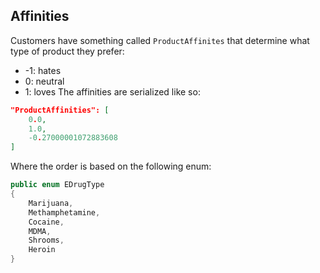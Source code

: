 ## Affinities
Customers have something called `ProductAffinites` that determine what type of product they prefer:
- -1: hates
- 0: neutral
- 1: loves
The affinities are serialized like so: 
```json
"ProductAffinities": [
    0.0,
    1.0,
    -0.27000001072883608
]
```
Where the order is based on the following enum:
```c#
public enum EDrugType  
{  
    Marijuana,  
    Methamphetamine,  
    Cocaine,  
    MDMA,  
    Shrooms,  
    Heroin  
}
```

